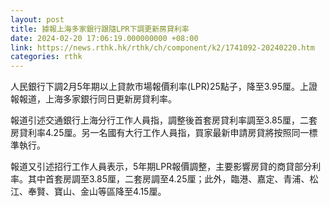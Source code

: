 ```yaml
---
layout: post
title: 據報上海多家銀行跟隨LPR下調更新房貸利率
date: 2024-02-20 17:06:19.000000000 +08:00
link: https://news.rthk.hk/rthk/ch/component/k2/1741092-20240220.htm
categories: rthk
---
```


人民銀行下調2月5年期以上貸款市場報價利率(LPR)25點子，降至3.95厘。上證報報道，上海多家銀行同日更新房貸利率。

報道引述交通銀行上海分行工作人員指，調整後首套房貸利率調至3.85厘，二套房貸利率4.25厘。另一名國有大行工作人員指，買家最新申請房貸將按照同一標準執行。

報道又引述招行工作人員表示，5年期LPR報價調整，主要影響房貸的商貸部分利率。其中首套房調至3.85厘，二套房調至4.25厘；此外，臨港、嘉定、青浦、松江、奉賢、寶山、金山等區降至4.15厘。
